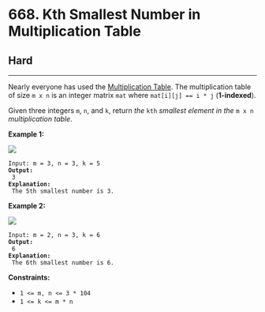# 668. Kth Smallest Number in Multiplication Table

## Hard

***

Nearly everyone has used the [Multiplication Table](https://en.wikipedia.org/wiki/Multiplication\_table). The multiplication table of size `m x n` is an integer matrix `mat` where `mat[i][j] == i * j` (**1-indexed**).

Given three integers `m`, `n`, and `k`, return _the_ `kth` _smallest element in the_ `m x n` _multiplication table_.

&#x20;

**Example 1:**

![](https://assets.leetcode.com/uploads/2021/05/02/multtable1-grid.jpg)

<pre><code>Input: m = 3, n = 3, k = 5
<strong>Output:
</strong> 3
<strong>Explanation:
</strong> The 5th smallest number is 3.</code></pre>

**Example 2:**

![](https://assets.leetcode.com/uploads/2021/05/02/multtable2-grid.jpg)

<pre><code>Input: m = 2, n = 3, k = 6
<strong>Output:
</strong> 6
<strong>Explanation:
</strong> The 6th smallest number is 6.</code></pre>

&#x20;

**Constraints:**

* `1 <= m, n <= 3 * 104`
* `1 <= k <= m * n`
